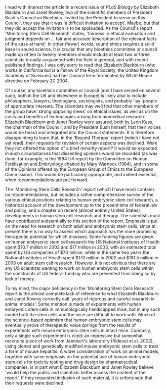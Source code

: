 I read with interest the article in a recent issue of *PLoS Biology* by
Elizabeth Blackburn and Janet Rowley, two of the scientific members of
President Bush\'s Council on Bioethics. Invited by the President to
serve on this Council, they say that it was 'a difficult invitation to
accept'. Maybe, but that they did accept the invitation is to be
applauded. As the Council\'s report 'Monitoring Stem Cell Research'
states, 'fairness in ethical evaluation and judgment depends on ... fair
and accurate description of the relevant facts of the case at hand'. In
other (fewer) words, sound ethics requires a solid base in sound
science. It is crucial that any bioethics committee or council made up
of ten to twenty members should include at least two or three scientists
broadly acquainted with the field in general, and with recent published
findings. I was only sorry to read that Elizabeth Blackburn (who works
in California but is a Fellow of the Royal Society, the United Kingdom
Academy of Sciences) had her Council term terminated by White House
directive on February 27, 2004.

Of course, any bioethics committee or council (and I have served on
several such, both in the UK and elsewhere in Europe) is likely also to
include philosophers, lawyers, theologians, sociologists, and probably
'lay' people of appropriate interests. The scientists may well find that
other members of the group have 'strong opposing views' on ethical
issues, as well as on the costs and benefits of technologies arising
from biomedical research. Elizabeth Blackburn and Janet Rowley were
assured, both by Leon Kass, the chairman of the Council, and by
President Bush himself, that their voices would be heard and integrated
into the Council statements. It is therefore disappointing to learn
that, in the 'Beyond Therapy' report (which I have not yet read), their
requests for revision of certain aspects was declined. Were they not
offered the option of a brief minority report? It would be expected in
such circumstances that dissenting opinions would be recorded (as was
done, for example, in the 1984 UK report by the Committee on Human
Fertilisation and Embryology chaired by Mary Warnock (1984), and in some
of the Opinions offered by the European Group of Ethics to the European
Commission). This would be particularly appropriate, and indeed
essential, when recommendations are put forward.

The 'Monitoring Stem Cells Research' report (which I have read) contains
no recommendations, but includes a rather comprehensive survey of the
various ethical positions relating to human embryonic stem cell
research, a historical account of the development up to the present time
of federal law and policy, and a chapter on recent (almost entirely
United States) developments in human stem cell research and therapy. The
scientists must have contributed substantially to this section of the
report. Emphasis is put on the need for research on both adult and
embryonic stem cells, since at present there is no way to assess which
approach has the more promising therapeutic potential for which
diseases. Some funding figures are given: on human embryonic stem cell
research the US National Institutes of Health spent \$10.7 million in
2002 and \$17 million in 2003, with an estimated total spent by US
companies of \$70 million, while in the same two years the National
Institutes of Health spent \$170 million in 2002 and \$181.5 million in
2003 on adult stem cell research. However, it is not obvious that there
are any US scientists wanting to work on human embryonic stem cells
within the constraints of US federal funding who are prevented from
doing so by lack of money.

To my mind, the major deficiency in the 'Monitoring Stem Cells Research'
report is the almost complete lack of reference to what Elizabeth
Blackburn and Janet Rowley correctly call 'years of rigorous and careful
research in animal models'. Some mention is made of experiments with
human embryonic stem cells in immunologically handicapped mice, but in
any such model both the stem cells and the mice are difficult to work
with. Much of the science-based optimism that human embryonic stem cells
may eventually prove of therapeutic value springs from the results of
experiments with mouse embryonic stem cells in intact mice. Curiously,
only a single such experiment is cited: an impressive but somewhat
recondite piece of work from Jaenisch\'s laboratory (Rideout et al.
2002), using cloned and genetically modified mouse embryonic stem cells
to treat a form of mouse hepatitis. A wider consideration of work on
animal models, together with some emphasis on the potential use of human
embryonic stem cells for toxicity testing and drug design by
pharmaceutical companies, is in part what Elizabeth Blackburn and Janet
Rowley believe 'would help the public and scientists better assess the
content of the report'. If they requested inclusion of such material, it
is unfortunate that their requests were declined.

[^1]: Wellcome Trust/Cancer Research UK Gurdon Institute, Cambridge
    University, Cambridge, United Kingdom. E-mail:
    <a.mclaren@welc.cam.ac.uk>

